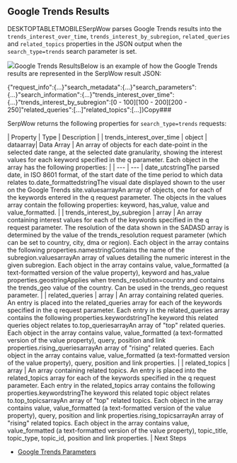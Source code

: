 Google Trends Results
---------------------

DESKTOPTABLETMOBILESerpWow parses Google Trends results into the `trends_interest_over_time`, `trends_interest_by_subregion`, `related_queries` and `related_topics` properties in the JSON output when the `search_type=trends` search parameter is set.

![](https://apiimages.imgix.net/serpwow/images/png/docs/google_trends.png?auto=format&ixlib=react-9.5.1-beta.1&w=600)Google Trends ResultsBelow is an example of how the Google Trends results are represented in the SerpWow result JSON:

{"request\_info":{...}"search\_metadata":{...}"search\_parameters":{...}"search\_information":{...}"trends\_interest\_over\_time":{...}"trends\_interest\_by\_subregion":[0 - 100][100 - 200][200 - 250]"related\_queries":[...]"related\_topics":[...]}Copy### 

SerpWow returns the following properties for `search_type=trends` requests:

| Property | Type | Description |
| trends\_interest\_over\_time | object | dataarray| Data Array | An array of objects for each date-point in the selected date range, at the selected date granularity, showing the interest values for each keyword specified in the q parameter. Each object in the array has the following properties: |
| --- | --- |
date\_utcstringThe parsed date, in ISO 8601 format, of the start date of the time period to which data relates to.date\_formattedstringThe visual date displayed shown to the user on the Google Trends site.valuesarrayAn array of objects, one for each of the keywords entered in the q request parameter. The objects in the values array contain the following properties: keyword, has\_value, value and value\_formatted. |
| trends\_interest\_by\_subregion | array | An array containing interest values for each of the keywords specified in the q request parameter. The resolution of the data shown in the SADASD array is determined by the value of the trends\_resolution request parameter (which can be set to country, city, dma or region). Each object in the array contains the following properties.namestringContains the name of the subregion.valuesarrayAn array of values detailing the numeric interest in the given subregion. Each object in the array contains value, value\_formatted (a text-formatted version of the value property), keyword and has\_value properties.geostringApplies when trends\_resolution=country and contains the trends\_geo value of the country. Can be used in the trends\_geo request parameter. |
| related\_queries | array | An array containing related queries. An entry is placed into the related\_queries array for each of the keywords specified in the q request parameter. Each entry in the related\_queries array contains the following properties.keywordstringThe keyword this related queries object relates to.top\_queriesarrayAn array of "top" related queries. Each object in the array contains value, value\_formatted (a text-formatted version of the value property), query, position and link properties.rising\_queriesarrayAn array of "rising" related queries. Each object in the array contains value, value\_formatted (a text-formatted version of the value property), query, position and link properties. |
| related\_topics | array | An array containing related topics. An entry is placed into the related\_topics array for each of the keywords specified in the q request parameter. Each entry in the related\_topics array contains the following properties.keywordstringThe keyword this related topic object relates to.top\_topicsarrayAn array of "top" related topics. Each object in the array contains value, value\_formatted (a text-formatted version of the value property), query, position and link properties.rising\_topicsarrayAn array of "rising" related topics. Each object in the array contains value, value\_formatted (a text-formatted version of the value property), topic\_title, topic\_type, topic\_id, position and link properties. |
Next Steps

* [Google Trends Parameters](/docs/search-api/searches/google/trends)
